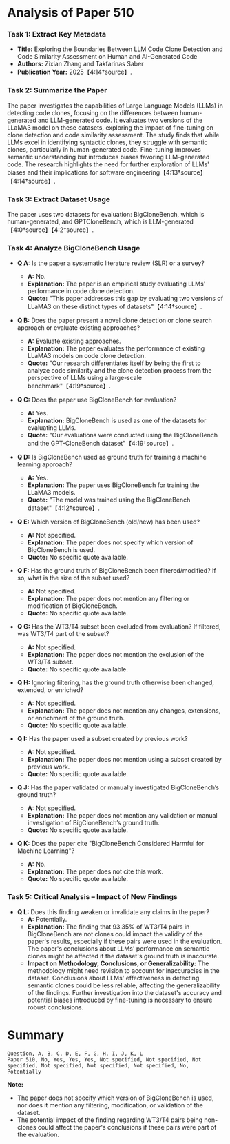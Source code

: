 # Analysis of Paper 510

### Task 1: Extract Key Metadata

- **Title:** Exploring the Boundaries Between LLM Code Clone Detection and Code Similarity Assessment on Human and AI-Generated Code
- **Authors:** Zixian Zhang and Takfarinas Saber
- **Publication Year:** 2025【4:14†source】.

### Task 2: Summarize the Paper

The paper investigates the capabilities of Large Language Models (LLMs) in detecting code clones, focusing on the differences between human-generated and LLM-generated code. It evaluates two versions of the LLaMA3 model on these datasets, exploring the impact of fine-tuning on clone detection and code similarity assessment. The study finds that while LLMs excel in identifying syntactic clones, they struggle with semantic clones, particularly in human-generated code. Fine-tuning improves semantic understanding but introduces biases favoring LLM-generated code. The research highlights the need for further exploration of LLMs' biases and their implications for software engineering【4:13†source】【4:14†source】.

### Task 3: Extract Dataset Usage

The paper uses two datasets for evaluation: BigCloneBench, which is human-generated, and GPTCloneBench, which is LLM-generated【4:0†source】【4:2†source】.

### Task 4: Analyze BigCloneBench Usage

- **Q A:** Is the paper a systematic literature review (SLR) or a survey?
  - **A:** No.
  - **Explanation:** The paper is an empirical study evaluating LLMs' performance in code clone detection.
  - **Quote:** "This paper addresses this gap by evaluating two versions of LLaMA3 on these distinct types of datasets"【4:14†source】.

- **Q B:** Does the paper present a novel clone detection or clone search approach or evaluate existing approaches?
  - **A:** Evaluate existing approaches.
  - **Explanation:** The paper evaluates the performance of existing LLaMA3 models on code clone detection.
  - **Quote:** "Our research differentiates itself by being the first to analyze code similarity and the clone detection process from the perspective of LLMs using a large-scale benchmark"【4:19†source】.

- **Q C:** Does the paper use BigCloneBench for evaluation?
  - **A:** Yes.
  - **Explanation:** BigCloneBench is used as one of the datasets for evaluating LLMs.
  - **Quote:** "Our evaluations were conducted using the BigCloneBench and the GPT-CloneBench dataset"【4:19†source】.

- **Q D:** Is BigCloneBench used as ground truth for training a machine learning approach?
  - **A:** Yes.
  - **Explanation:** The paper uses BigCloneBench for training the LLaMA3 models.
  - **Quote:** "The model was trained using the BigCloneBench dataset"【4:12†source】.

- **Q E:** Which version of BigCloneBench (old/new) has been used?
  - **A:** Not specified.
  - **Explanation:** The paper does not specify which version of BigCloneBench is used.
  - **Quote:** No specific quote available.

- **Q F:** Has the ground truth of BigCloneBench been filtered/modified? If so, what is the size of the subset used?
  - **A:** Not specified.
  - **Explanation:** The paper does not mention any filtering or modification of BigCloneBench.
  - **Quote:** No specific quote available.

- **Q G:** Has the WT3/T4 subset been excluded from evaluation? If filtered, was WT3/T4 part of the subset?
  - **A:** Not specified.
  - **Explanation:** The paper does not mention the exclusion of the WT3/T4 subset.
  - **Quote:** No specific quote available.

- **Q H:** Ignoring filtering, has the ground truth otherwise been changed, extended, or enriched?
  - **A:** Not specified.
  - **Explanation:** The paper does not mention any changes, extensions, or enrichment of the ground truth.
  - **Quote:** No specific quote available.

- **Q I:** Has the paper used a subset created by previous work?
  - **A:** Not specified.
  - **Explanation:** The paper does not mention using a subset created by previous work.
  - **Quote:** No specific quote available.

- **Q J:** Has the paper validated or manually investigated BigCloneBench’s ground truth?
  - **A:** Not specified.
  - **Explanation:** The paper does not mention any validation or manual investigation of BigCloneBench’s ground truth.
  - **Quote:** No specific quote available.

- **Q K:** Does the paper cite "BigCloneBench Considered Harmful for Machine Learning"?
  - **A:** No.
  - **Explanation:** The paper does not cite this work.
  - **Quote:** No specific quote available.

### Task 5: Critical Analysis – Impact of New Findings

- **Q L:** Does this finding weaken or invalidate any claims in the paper?
  - **A:** Potentially.
  - **Explanation:** The finding that 93.35% of WT3/T4 pairs in BigCloneBench are not clones could impact the validity of the paper's results, especially if these pairs were used in the evaluation. The paper's conclusions about LLMs' performance on semantic clones might be affected if the dataset's ground truth is inaccurate.
  - **Impact on Methodology, Conclusions, or Generalizability:** The methodology might need revision to account for inaccuracies in the dataset. Conclusions about LLMs' effectiveness in detecting semantic clones could be less reliable, affecting the generalizability of the findings. Further investigation into the dataset's accuracy and potential biases introduced by fine-tuning is necessary to ensure robust conclusions.

# Summary

```plaintext
Question, A, B, C, D, E, F, G, H, I, J, K, L
Paper 510, No, Yes, Yes, Yes, Not specified, Not specified, Not specified, Not specified, Not specified, Not specified, No, Potentially
```

**Note:**  
- The paper does not specify which version of BigCloneBench is used, nor does it mention any filtering, modification, or validation of the dataset. 
- The potential impact of the finding regarding WT3/T4 pairs being non-clones could affect the paper's conclusions if these pairs were part of the evaluation.
